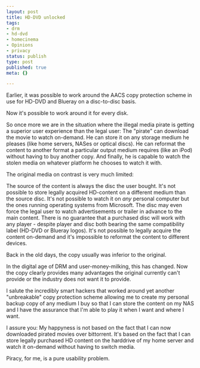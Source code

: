 ```yaml
---
layout: post
title: HD-DVD unlocked
tags:
- drm
- hd-dvd
- homecinema
- Opinions
- privacy
status: publish
type: post
published: true
meta: {}

---
```

<p>Earlier, it was possible to work around the AACS copy protection scheme in use for HD-DVD and Blueray on a disc-to-disc basis.</p>
<p>Now it's possible to work around it for every disk.</p>
<p>So once more we are in the situation where the illegal media pirate is getting a superior user experience than the legal user: The "pirate" can download the movie to watch on-demand. He can store it on any storage medium he pleases (like home servers, NASes or optical discs). He can reformat the content to another format a particular output medium requires (like an iPod) without having to buy another copy. And finally, he is capable to watch the stolen media on whatever platform he chooses to watch it with.</p>
<p>The original media on contrast is very much limited:</p>
<p>The source of the content is always the disc the user bought. It's not possible to store legally acquired HD-content on a different medium than the source disc. It's not possible to watch it on <em>any</em> personal computer but the ones running operating systems from Microsoft. The disc may even force the legal user to watch advertisements or trailer in advance to the main content. There is no guarantee that a purchased disc will work with any player - despite player and disc both bearing the same compatibility label (HD-DVD or Blueray logos). It's not possible to legally acquire the content on-demand and it's impossible to reformat the content to different devices.</p>
<p>Back in the old days, the copy usually was inferior to the original.</p>
<p>In the digital age of DRM and user-money-milking, this has changed. Now the copy clearly provides many advantages the original currently can't provide or the industry does not want it to provide.</p>
<p>I salute the incredibly smart hackers that worked around yet another "unbreakable" copy protection scheme allowing me to create my personal backup copy of any medium I buy so that I can store the content on my NAS and I have the assurance that I'm able to play it when I want and where I want.</p>
<p>I assure you: My happyness is not based on the fact that I can now downloaded pirated movies over bittorrent. It's based on the fact that I can store legally purchased HD content on the harddrive of my home server and watch it on-demand without having to switch media.</p>
<p>Piracy, for me, is a pure usability problem.</p>

